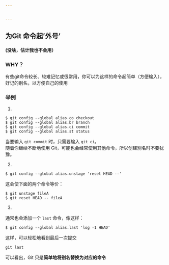 ```yaml
---


---
```


<h2 id="为git-命令起外号">为Git 命令起’外号’</h2>
<h4 id="没啥，估计我也不会用）">(没啥，估计我也不会用）</h4>
<h3 id="why？">WHY？</h3>
<p>有些git命令较长、较难记忆或很常用，你可以为这样的命令起简单（方便输入），好记的别名，以方便自己的使用</p>
<h3 id="举例">举例</h3>
<ol>
<li></li>
</ol>
<pre class=" language-console"><code class="prism  language-console">$ git config --global alias.co checkout
$ git config --global alias.br branch
$ git config --global alias.ci commit
$ git config --global alias.st status
</code></pre>
<p>当要输入 <code>git commit</code> 时，只需要输入 <code>git ci</code>。<br>
随着你继续不断地使用 Git，可能也会经常使用其他命令，所以创建别名时不要犹豫。</p>
<ol start="2">
<li></li>
</ol>
<pre class=" language-console"><code class="prism  language-console">$ git config --global alias.unstage 'reset HEAD --'
</code></pre>
<p>这会使下面的两个命令等价：</p>
<pre class=" language-console"><code class="prism  language-console">$ git unstage fileA
$ git reset HEAD -- fileA
</code></pre>
<ol start="3">
<li></li>
</ol>
<p>通常也会添加一个  <code>last</code>  命令，像这样：</p>
<pre class=" language-console"><code class="prism  language-console">$ git config --global alias.last 'log -1 HEAD'
</code></pre>
<p>这样，可以轻松地看到最后一次提交</p>
<pre class=" language-console"><code class="prism  language-console">git last
</code></pre>
<p>可以看出，Git 只是<strong>简单地将别名替换为对应的命令</strong></p>

